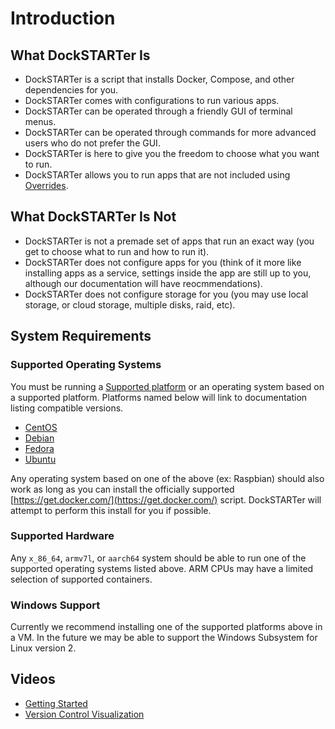 # Introduction

## What DockSTARTer Is

- DockSTARTer is a script that installs Docker, Compose, and other dependencies for you.
- DockSTARTer comes with configurations to run various apps.
- DockSTARTer can be operated through a friendly GUI of terminal menus.
- DockSTARTer can be operated through commands for more advanced users who do not prefer the GUI.
- DockSTARTer is here to give you the freedom to choose what you want to run.
- DockSTARTer allows you to run apps that are not included using [Overrides](https://dockstarter.com/advanced/overrides/).

## What DockSTARTer Is Not

- DockSTARTer is not a premade set of apps that run an exact way (you get to choose what to run and how to run it).
- DockSTARTer does not configure apps for you (think of it more like installing apps as a service, settings inside the app are still up to you, although our documentation will have reocmmendations).
- DockSTARTer does not configure storage for you (you may use local storage, or cloud storage, multiple disks, raid, etc).

## System Requirements

### Supported Operating Systems

You must be running a [Supported platform](https://docs.docker.com/install/#supported-platforms) or an operating system based on a supported platform. Platforms named below will link to documentation listing compatible versions.

- [CentOS](https://docs.docker.com/install/linux/docker-ce/centos/#os-requirements)
- [Debian](https://docs.docker.com/install/linux/docker-ce/debian/#os-requirements)
- [Fedora](https://docs.docker.com/install/linux/docker-ce/fedora/#os-requirements)
- [Ubuntu](https://docs.docker.com/install/linux/docker-ce/ubuntu/#os-requirements)

Any operating system based on one of the above (ex: Raspbian) should also work as long as you can install the officially supported [https://get.docker.com/](https://get.docker.com/) script. DockSTARTer will attempt to perform this install for you if possible.

### Supported Hardware

Any `x_86_64`, `armv7l`, or `aarch64` system should be able to run one of the supported operating systems listed above. ARM CPUs may have a limited selection of supported containers.

### Windows Support

Currently we recommend installing one of the supported platforms above in a VM. In the future we may be able to support the Windows Subsystem for Linux version 2.

## Videos

- [Getting Started](https://www.youtube.com/watch?v=6pkbS07CAnU)
- [Version Control Visualization](https://www.youtube.com/watch?v=7Y9q86H1biE)
